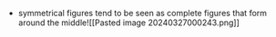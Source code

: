 - symmetrical figures tend to be seen as complete figures that form around the middle![[Pasted image 20240327000243.png]]